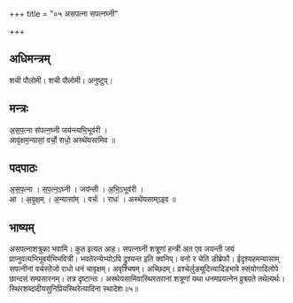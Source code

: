 +++
title = "०५ असपत्ना सपत्नघ्नी"

+++
## अधिमन्त्रम्
शची पौलोमी। शची पौलोमी। अनुष्टुप्।

## मन्त्रः
अ॒स॒प॒त्ना स॑पत्न॒घ्नी जय॑न्त्यभि॒भूव॑री ।  
आवृ॑क्षम॒न्यासां॒ वर्चो॒ राधो॒ अस्थे॑यसामिव ॥

## पदपाठः
अ॒स॒प॒त्ना । स॒प॒त्न॒ऽघ्नी । जय॑न्ती । अ॒भि॒ऽभूव॑री ।  
आ । अ॒वृ॒क्ष॒म् । अ॒न्यासा॑म् । वर्चः॑ । राधः॑ । अस्थे॑यसाम्ऽइव ॥

## भाष्यम्
असपत्नाशत्रुका भवामि। कुत इत्यत आह। सपत्नघ्नी शत्रूणां हन्त्री अत एव जयन्ती जयं प्राप्नुवत्यभिभूवर्यभिभवित्री। भवतेरन्येभ्योऽपि द्रुश्यन्त इति क्वनिप्। वनो र चेति ङीब्रेफौ। ईदृश्यहमन्यासाम् सपत्नीनां वर्चस्तेजो राधो धनं चावृक्षम्। अवृश्चिषम्। अच्छिदम्। व्रश्चेर्लुङ्यूदित्त्वादिडभावे स्स्ंयोगादिलोपे छान्दसं सम्प्रसारनम्। तत्र दृष्टान्तः। अस्थेयसामिवास्थिरतरानां शत्रूणां यथा धनमप्रयत्नेन व्रुश्च्यते तथेत्यर्थः। स्थिरशब्दादीयसुनिप्रियस्थिरेत्यादिना स्थादेशः॥५॥